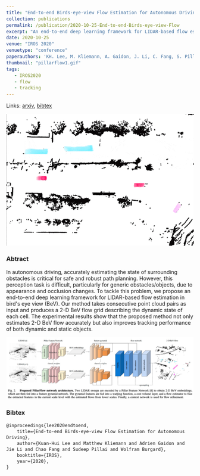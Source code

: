 ```yaml
---
title: "End-to-end Birds-eye-view Flow Estimation for Autonomous Driving"
collection: publications
permalink: /publication/2020-10-25-End-to-end-Birds-eye-view-Flow
excerpt: "An end-to-end deep learning framework for LIDAR-based flow estimation in 2.5D bird's eye view (BeV). We show it boosts tracking performance on a real-world autonomous car."
date: 2020-10-25
venue: "IROS 2020"
venuetype: "conference"
paperauthors: 'KH. Lee, M. Kliemann, A. Gaidon, J. Li, C. Fang, S. Pillai, W. Burgard'
thumbnail: "pillarflow1.gif"
tags:
   - IROS2020
   - flow
   - tracking
---
```


Links: [arxiv](https://arxiv.org/abs/2008.01179), [bibtex](#bibtex)

![Pillarflow results](/images/pillarflow2.gif)

### Abtract

In autonomous driving, accurately estimating the state of surrounding obstacles is critical for safe and robust path planning. However, this perception task is difficult, particularly for generic obstacles/objects, due to appearance and occlusion changes. To tackle this problem, we propose an end-to-end deep learning framework for LIDAR-based flow estimation in bird's eye view (BeV). Our method takes consecutive point cloud pairs as input and produces a 2-D BeV flow grid describing the dynamic state of each cell. The experimental results show that the proposed method not only estimates 2-D BeV flow accurately but also improves tracking performance of both dynamic and static objects.

![Pillarflow architecture](/images/pillarflow-architecture.jpg)

### Bibtex

    @inproceedings{lee2020endtoend,
        title={End-to-end Birds-eye-view Flow Estimation for Autonomous Driving},
        author={Kuan-Hui Lee and Matthew Kliemann and Adrien Gaidon and Jie Li and Chao Fang and Sudeep Pillai and Wolfram Burgard},
        booktitle={IROS},
        year={2020},
    }